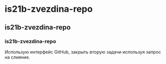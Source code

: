 # **is21b-zvezdina-repo**
## **is21b-zvezdina-repo**
### **is21b-zvezdina-repo**
Использую интерфейс GitHub, закрыть вторую задачи используя запрос на слияние.
